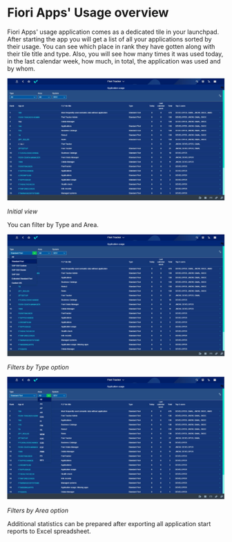 # Fiori Apps' Usage overview

Fiori Apps' usage application comes as a dedicated tile in your launchpad. After starting the app you will get a list of all your applications sorted by their usage. You can see which place in rank they have gotten along with their tile title and type. Also, you will see how many times it was used today, in the last calendar week, how much, in total, the application was used and by whom. 

![](res/most_frequently_used_list.png)

*Initial view*

You can filter by Type and Area. 

![](res/most_frequently_used_filtering_type.png)

*Filters by Type option*

![](res/most_frequently_used_filtering_area.png)

*Filters by Area option*

Additional statistics can be prepared after exporting all application start reports to Excel spreadsheet.

























